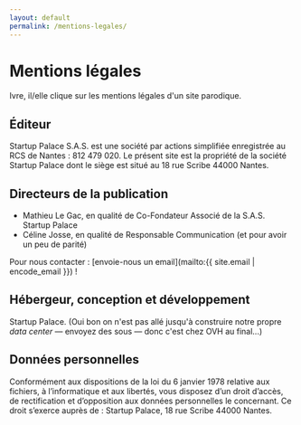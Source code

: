 ```yaml
---
layout: default
permalink: /mentions-legales/
---
```

# Mentions légales

Ivre, il/elle clique sur les mentions légales d'un site parodique.


## Éditeur

Startup Palace S.A.S. est une société par actions simplifiée enregistrée au RCS de Nantes : 812 479 020. Le présent site est la propriété de la société Startup Palace dont le siège est situé au 18 rue Scribe 44000 Nantes.

## Directeurs de la publication

- Mathieu Le Gac, en qualité de Co-Fondateur Associé de la S.A.S. Startup Palace
- Céline Josse, en qualité de Responsable Communication (et pour avoir un peu de parité)

Pour nous contacter : [envoie-nous un email](mailto:{{ site.email | encode_email }}) !

## Hébergeur, conception et développement

Startup Palace. (Oui bon on n'est pas allé jusqu'à construire notre propre _data center_ — envoyez des sous — donc c'est chez OVH au final...)

## Données personnelles

Conformément aux dispositions de la loi du 6 janvier 1978 relative aux fichiers, à l’informatique et aux libertés, vous disposez d’un droit d’accès, de rectification et d’opposition aux données personnelles le concernant.
Ce droit s’exerce auprès de : Startup Palace, 18 rue Scribe 44000 Nantes.
